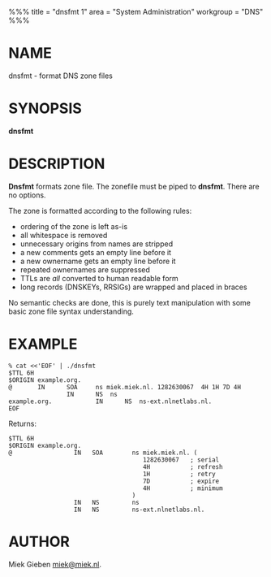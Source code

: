%%%
title = "dnsfmt 1"
area = "System Administration"
workgroup = "DNS"
%%%

# NAME

dnsfmt - format DNS zone files

# SYNOPSIS

**dnsfmt**

# DESCRIPTION

**Dnsfmt** formats zone file. The zonefile must be piped to **dnsfmt**. There are no options.

The zone is formatted according to the following rules:

* ordering of the zone is left as-is
* all whitespace is removed
* unnecessary origins from names are stripped
* a new comments gets an empty line before it
* a new ownername gets an empty line before it
* repeated ownernames are suppressed
* TTLs are _all_ converted to human readable form
* long records (DNSKEYs, RRSIGs) are wrapped and placed in braces

No semantic checks are done, this is purely text manipulation with some basic zone file syntax
understanding.

# EXAMPLE

    % cat <<'EOF' | ./dnsfmt
    $TTL 6H
    $ORIGIN example.org.
    @       IN      SOA     ns miek.miek.nl. 1282630067  4H 1H 7D 4H
                    IN      NS  ns
    example.org.            IN      NS  ns-ext.nlnetlabs.nl.
    EOF

Returns:

    $TTL 6H
    $ORIGIN example.org.
    @                 IN   SOA        ns miek.miek.nl. (
                                         1282630067   ; serial
                                         4H           ; refresh
                                         1H           ; retry
                                         7D           ; expire
                                         4H           ; minimum
                                      )
                      IN   NS         ns
                      IN   NS         ns-ext.nlnetlabs.nl.

# AUTHOR

Miek Gieben <miek@miek.nl>.
